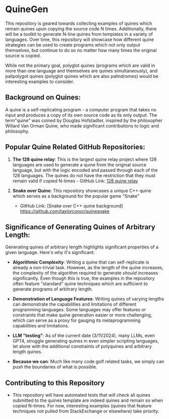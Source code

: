 # QuineGen

This repository is geared towards collecting examples of quines which remain quines upon copying the source code N times. 
Additionally, there will be a toolkit to generate N-line quines from templates in a variety of languages. Over time, this
repository will showcase how different quine strategies can be used to create programs which not only output themselves,
but continue to do so no matter how many times the original source is copied. 

While not the primary goal, polyglot quines (programs which are valid in more than one language and themselves are quines simultaneously), and
palipolygot quines (polyglot quines which are also palindromes) would be interesting examples to consider.  

## Background on Quines:

A quine is a self-replicating program - a computer program that takes no input and produces a copy of its own source code as its only output. The term"quine" was coined by Douglas Hofstadter, inspired by the philosopher Willard Van Orman Quine, who made significant contributions to logic and philosophy. 


## Popular Quine Related GitHub Repositories:

1. **The 128 quine relay**: This is the largest quine relay project where 128 languages are used to generate a quine from the original source language, but with the logic encoded and passed through each of the 128 languages. The quines do not have the restriction that they must remain valid if copied N-times   - GitHub Link: [128 quine relay](https://github.com/mame/quine-relay)

2. **Snake over Quine**: This repository showcases a unique C++ quine which serves as a background for the popular game "Snake"
    - GitHub Link: [Snake over C++ quine background] https://github.com/taylorconor/quinesnake 

## Significance of Generating Quines of Arbitrary Length:

Generating quines of arbitrary length highlights significant properties of a given language. Here's why it's significant:

- **Algorithmic Complexity**: Writing a quine that can self-replicate is already a non-trivial task. However, as the length of the quine increases, the complexity of the algorithm required to generate *should* increases significantly. Even though this is true, the examples in the repository often feature "standard" quine techniques which are sufficient to generate programs of arbitrary length. 

- **Demonstration of Language Features**: Writing quines of varying lengths can demonstrate the capabilities and limitations of different programming languages. Some languages may offer features or constraints that make quine generation easier or more challenging, which can serve as a proxy for gauging its metaprogramming capabilities and limitations.

- **LLM "testing"**: As of the current date (3/11/2024), many LLMs, even GPT4, struggle generating quines in even simpler scripting languages, let alone with the additional constraints of polyquines and arbitrary length quines.  

- **Because we can**: Much like many code golf related tasks, we simply can push the boundaries of what is possible. 

## Contributing to this Repository 

- This repository will have automated tests that will check all quines submitted to the quines template are indeed quines and remain so when copied N-times. For now, interesting examples (quines that feature techniques not pulled from StackExchange or elsewhere) take priority. 
